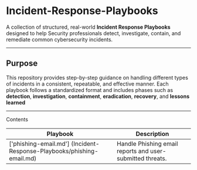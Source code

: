 # Incident-Response-Playbooks

A collection of structured, real-world **Incident Response Playbooks** designed to help Security professionals detect, investigate, contain, and remediate common cybersecurity incidents. 

---

## Purpose

This repository provides step-by-step guidance on handling different types of incidents in a consistent, repeatable, and effective manner. Each playbook follows a standardized format and includes phases such as **detection**, **investigation**, **containment**, **eradication**, **recovery**, and **lessons learned**

---

Contents

| Playbook | Description |
|----------|-------------|
| ['phishing-email.md'] (Incident-Response-Playbooks/phishing-email.md) | Handle Phishing email reports and user-submitted threats. |
